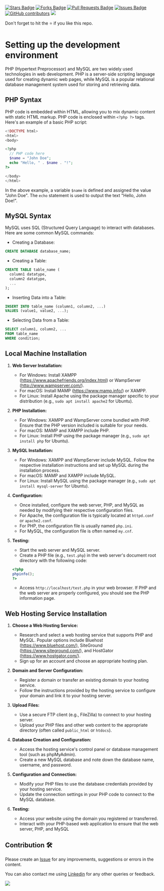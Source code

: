 <a href="https://github.com/drshahizan/learn-php/stargazers"><img src="https://img.shields.io/github/stars/drshahizan/learn-php" alt="Stars Badge"/></a>
<a href="https://github.com/drshahizan/learn-php/network/members"><img src="https://img.shields.io/github/forks/drshahizan/learn-php" alt="Forks Badge"/></a>
<a href="https://github.com/drshahizan/learn-php/pulls"><img src="https://img.shields.io/github/issues-pr/drshahizan/learn-php" alt="Pull Requests Badge"/></a>
<a href="https://github.com/drshahizan/learn-php/issues"><img src="https://img.shields.io/github/issues/drshahizan/learn-php" alt="Issues Badge"/></a>
<a href="https://github.com/drshahizan/learn-php/graphs/contributors"><img alt="GitHub contributors" src="https://img.shields.io/github/contributors/drshahizan/learn-php?color=2b9348"></a>
![](https://visitor-badge.glitch.me/badge?page_id=drshahizan/learn-php)

Don't forget to hit the :star: if you like this repo.

# Setting up the development environment

PHP (Hypertext Preprocessor) and MySQL are two widely used technologies in web development. PHP is a server-side scripting language used for creating dynamic web pages, while MySQL is a popular relational database management system used for storing and retrieving data.

## PHP Syntax

PHP code is embedded within HTML, allowing you to mix dynamic content with static HTML markup. PHP code is enclosed within `<?php ?>` tags. Here's an example of a basic PHP script:

```php
<!DOCTYPE html>
<html>
<body>

<?php
  // PHP code here
  $name = "John Doe";
  echo "Hello, " . $name . "!";
?>

</body>
</html>
```

In the above example, a variable `$name` is defined and assigned the value "John Doe". The `echo` statement is used to output the text "Hello, John Doe!".

## MySQL Syntax

MySQL uses SQL (Structured Query Language) to interact with databases. Here are some common MySQL commands:

- Creating a Database:
```sql
CREATE DATABASE database_name;
```

- Creating a Table:
```sql
CREATE TABLE table_name (
  column1 datatype,
  column2 datatype,
  ...
);
```

- Inserting Data into a Table:
```sql
INSERT INTO table_name (column1, column2, ...)
VALUES (value1, value2, ...);
```

- Selecting Data from a Table:
```sql
SELECT column1, column2, ...
FROM table_name
WHERE condition;
```

## Local Machine Installation

1. **Web Server Installation:**
   - For Windows: Install XAMPP (https://www.apachefriends.org/index.html) or WampServer (http://www.wampserver.com/).
   - For macOS: Install MAMP (https://www.mamp.info/) or XAMPP.
   - For Linux: Install Apache using the package manager specific to your distribution (e.g., `sudo apt install apache2` for Ubuntu).

2. **PHP Installation:**
   - For Windows: XAMPP and WampServer come bundled with PHP. Ensure that the PHP version included is suitable for your needs.
   - For macOS: MAMP and XAMPP include PHP.
   - For Linux: Install PHP using the package manager (e.g., `sudo apt install php` for Ubuntu).

3. **MySQL Installation:**
   - For Windows: XAMPP and WampServer include MySQL. Follow the respective installation instructions and set up MySQL during the installation process.
   - For macOS: MAMP and XAMPP include MySQL.
   - For Linux: Install MySQL using the package manager (e.g., `sudo apt install mysql-server` for Ubuntu).

4. **Configuration:**
   - Once installed, configure the web server, PHP, and MySQL as needed by modifying their respective configuration files.
   - For Apache, the configuration file is typically located at `httpd.conf` or `apache2.conf`.
   - For PHP, the configuration file is usually named `php.ini`.
   - For MySQL, the configuration file is often named `my.cnf`.

5. **Testing:**
   - Start the web server and MySQL server.
   - Create a PHP file (e.g., `test.php`) in the web server's document root directory with the following code:

   ```php
   <?php
   phpinfo();
   ?>
   ```

   - Access `http://localhost/test.php` in your web browser. If PHP and the web server are properly configured, you should see the PHP information page.

## Web Hosting Service Installation

1. **Choose a Web Hosting Service:**
   - Research and select a web hosting service that supports PHP and MySQL. Popular options include Bluehost (https://www.bluehost.com/), SiteGround (https://www.siteground.com/), and HostGator (https://www.hostgator.com/).
   - Sign up for an account and choose an appropriate hosting plan.

2. **Domain and Server Configuration:**
   - Register a domain or transfer an existing domain to your hosting service.
   - Follow the instructions provided by the hosting service to configure your domain and link it to your hosting server.

3. **Upload Files:**
   - Use a secure FTP client (e.g., FileZilla) to connect to your hosting server.
   - Upload your PHP files and other web content to the appropriate directory (often called `public_html` or `htdocs`).

4. **Database Creation and Configuration:**
   - Access the hosting service's control panel or database management tool (such as phpMyAdmin).
   - Create a new MySQL database and note down the database name, username, and password.

5. **Configuration and Connection:**
   - Modify your PHP files to use the database credentials provided by your hosting service.
   - Update the connection settings in your PHP code to connect to the MySQL database.

6. **Testing:**
   - Access your website using the domain you registered or transferred.
   - Interact with your PHP-based web application to ensure that the web server, PHP, and MySQL

## Contribution 🛠️
Please create an [Issue](https://github.com/drshahizan/learn-php/issues) for any improvements, suggestions or errors in the content.

You can also contact me using [Linkedin](https://www.linkedin.com/in/drshahizan/) for any other queries or feedback.

![](https://visitor-badge.glitch.me/badge?page_id=drshahizan)
